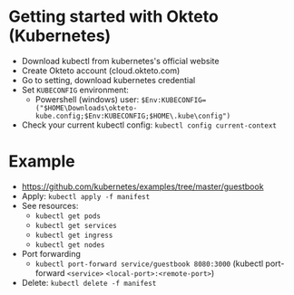 # Getting started with Okteto (Kubernetes)

* Download kubectl from kubernetes's official website
* Create Okteto account (cloud.okteto.com)
* Go to setting, download kubernetes credential
* Set `KUBECONFIG` environment: 
    - Powershell (windows) user: `$Env:KUBECONFIG=("$HOME\Downloads\okteto-kube.config;$Env:KUBECONFIG;$HOME\.kube\config")`
* Check your current kubectl config: `kubectl config current-context`

# Example

* https://github.com/kubernetes/examples/tree/master/guestbook
* Apply: `kubectl apply -f manifest`
* See resources:
    - `kubectl get pods`
    - `kubectl get services`
    - `kubectl get ingress`
    - `kubectl get nodes`
* Port forwarding
    - `kubectl port-forward service/guestbook 8080:3000` (kubectl port-forward `<service>` `<local-port>:<remote-port>`)
* Delete: `kubectl delete -f manifest`
    